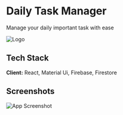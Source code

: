 # Daily Task Manager

Manage your daily important task with ease

![Logo](https://www.dropbox.com/s/raw/k0u156i1hkle93c/logo.png?dl=0)

## Tech Stack

**Client:** React, Material Ui, Firebase, Firestore

## Screenshots

![App Screenshot](https://via.placeholder.com/468x300?text=App+Screenshot+Here)
